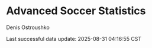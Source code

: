 # Advanced Soccer Statistics
Denis Ostroushko

<!-- gfm -->

Last successful data update: 2025-08-31 04:16:55 CST
